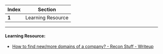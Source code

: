 Index | Section
---   | ---
**1** | Learning Resource

---

#### Learning Resource:

* [How to find new/more domains of a company? - Recon Stuff - Writeup](https://www.cyberick.com/post/how-to-find-new-more-domains-of-a-company-recon-stuff)
